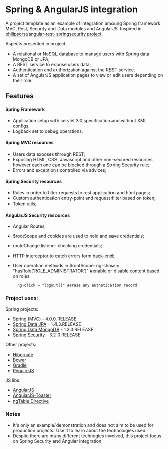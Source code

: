 # Spring & AngularJS integration

A project template as an example of integration amoung Spring framework MVC, Rest, Security and Data modules and AngularJS. Inspired in [philipsorst/angular-rest-springsecurity project](https://github.com/philipsorst/angular-rest-springsecurity).

Aspects presented in project:

* A relational or NoSQL database to manage users with Spring data MongoDB or JPA;
* A REST service to expose users data;
* Authentication and authorization against the REST service.
* A set of AngularJS application pages to view or edit users depending on their role.

## Features

#### Spring Framework

* Application setup with servlet 3.0 specification and without XML configs;
* Logback set to debug operations;

#### Spring MVC resources

* Users data exposes through REST;
* Exposing HTML, CSS, Javascript and other non-secured resources, however each one can be blocked through a Spring Security rule;
* Errors and exceptions controlled via advices;

#### Spring Security resources

* Rules in order to filter requests to rest application and html pages;
* Custom authentication entry-point and request filter based on token;
* Token utils;

#### AngularJS Security resources

* Angular Routes;
* $rootScope and cookies are used to hold and save credentials;
* routeChange listener checking credentials;
* HTTP interceptor to catch errors form back-end;
* User operation methods in $rootScope:
        ng-show = "hasRole('ROLE_ADMINISTRATOR')" #enable or disable content based on roles
        
        ng-click = "logout()" #erase any authetication record

### Project uses:

Spring projects:
- [Spring (MVC)](http://github.com/spring-projects/spring-framework) - 4.0.0.RELEASE
- [Spring Data JPA](http://github.com/spring-projects/spring-data-jpa) - 1.4.3.RELEASE
- [Spring Data MongoDB](http://github.com/spring-projects/spring-data-mongodb) - 1.3.3.RELEASE
- [Spring Security](http://github.com/spring-projects/spring-security) - 3.2.0.RELEASE

Other projects:
- [Hibernate](http://hibernate.org/)
- [Bower](https://github.com/bower/bower)
- [Gradle](https://github.com/gradle/gradle)
- [RequireJS](https://github.com/jrburke/requirejs)

JS libs:
- [AngularJS](https://github.com/angular/angular.js)
- [AngularJS-Toaster](https://github.com/jirikavi/AngularJS-Toaster)
- [ngTable Directive](http://bazalt-cms.com/ng-table/)

### Notes

* It's only an example/demonstration and does not aim to be used for production projects. Use it to learn about the technologies used.
* Despite there are many different technogies involved, this project focus on Spring Security and Angular integration;
